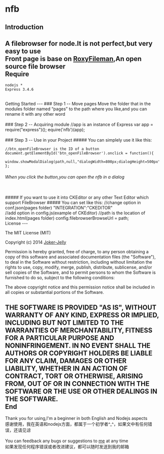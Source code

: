 nfb
===

Introduction
---
A filebrowser for node.It is not perfect,but very easy to use
<br/>
Front page is base on [RoxyFileman](http://www.roxyfileman.com/),An open source file browser
<br/>
Require
---
    nodejs *
    Express 3.4.6

<br/>
Getting Started
---
### Step 1 -- Move pages
Move the folder that in the modules folder named  “pages”  to the path where you like,and you can rename it with any other word
<br/><br/>
### Step 2 -- Acquiring module
        //app is an instance of Express
        var app = require("express")();
        equire('nfb')(app);
<br/><br/>
### Step 3 -- Use in your Project
##### You can simplely use it like this:
    
    //btn_openFileBrowser is the ID of a button
    document.getElementById('btn_openFileBrowser').onclick = function(){
        window.showModalDialog(path,null,"dialogWidth=800px;dialogHeight=500px");
    };
###### When you click the button,you can open the nfb in a dialog
<br/>
##### If you want to use it into CKEditor or any other Text Editor which support FileBrowser
##### You can set like this:
    //change option in conf.json(pages folder)
    "INTEGRATION":"CKEDITOR"
<br/>
    //add option in config.js(example of CKEditor)
    //path is the location of index.html(pages folder)
    config.filebrowserBrowseUrl = path;
<br/>
License
---

The MIT License (MIT)

Copyright (c) 2014 [Joker-Jelly](https://github.com/Joker-Jelly/)

Permission is hereby granted, free of charge, to any person obtaining a copy
of this software and associated documentation files (the "Software"), to deal
in the Software without restriction, including without limitation the rights
to use, copy, modify, merge, publish, distribute, sublicense, and/or sell
copies of the Software, and to permit persons to whom the Software is
furnished to do so, subject to the following conditions:

The above copyright notice and this permission notice shall be included in all
copies or substantial portions of the Software.

THE SOFTWARE IS PROVIDED "AS IS", WITHOUT WARRANTY OF ANY KIND, EXPRESS OR
IMPLIED, INCLUDING BUT NOT LIMITED TO THE WARRANTIES OF MERCHANTABILITY,
FITNESS FOR A PARTICULAR PURPOSE AND NONINFRINGEMENT. IN NO EVENT SHALL THE
AUTHORS OR COPYRIGHT HOLDERS BE LIABLE FOR ANY CLAIM, DAMAGES OR OTHER
LIABILITY, WHETHER IN AN ACTION OF CONTRACT, TORT OR OTHERWISE, ARISING FROM,
OUT OF OR IN CONNECTION WITH THE SOFTWARE OR THE USE OR OTHER DEALINGS IN THE
SOFTWARE.
<br/>
End
---

Thank you for using,I'm a beginner in both English and Nodejs aspects
<br/>
感谢使用，我在英语和nodejs方面，都属于一个初学者^_^，如果文中有任何错误，还请见谅
<br/><br/>
You can feedback any bugs or suggestions to [me](zl601109@gmail.com) at any time
<br/>
如果发现任何程序错误或者改进建议，都可以随时发送到我的邮箱

